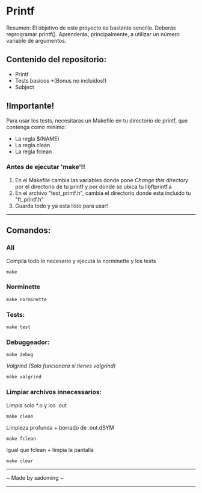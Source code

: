 # Printf
Resumen:  El objetivo de este proyecto es bastante sencillo. Deberás reprogramar printf(). Aprenderás, principalmente, a utilizar un número variable de argumentos.

## Contenido del repositorio:
- Printf
- Tests basicos *(Bonus no incluidos!)
- Subject

## !Importante!
Para usar los tests, necesitaras un Makefile en tu directorio de printf, que contenga como minimo:
  - La regla $(NAME)
  - La regla clean
  - La regla fclean

### Antes de ejecutar 'make'!!
1. En el Makefile cambia las variables donde pone *Change this directory* por el directorio de tu printf y por donde se ubica tu libftprintf.a
2. En el archivo "test_printf.h", cambia el directorio donde esta incluido tu "ft_printf.h"
3. Guarda todo y ya esta listo para usar!
***
## Comandos:
### All
Compila todo lo necesario y ejecuta la norminette y los tests

    make

### Norminette

    make norminette

### Tests:

    make test

### Debuggeador:

    make debug

*Valgrind (Solo funcionara si tienes valgrind)*

    make valgrind

### Limpiar archivos innecessarios:

Limpia solo *.o y los .out

    make clean

Limpieza profunda + borrado de .out.dSYM

    make fclean
    
Igual que fclean + limpia la pantalla

    make clear

***
~ Made by sadoming ~
***
